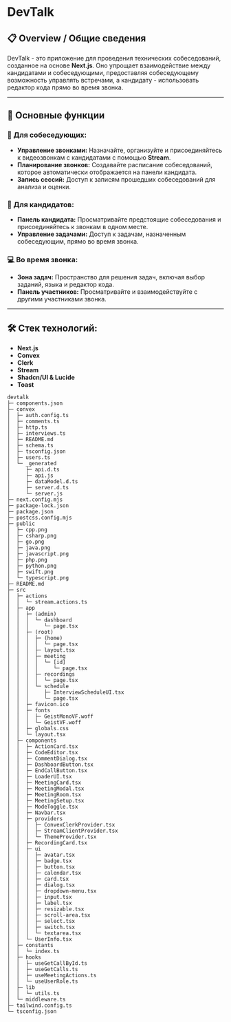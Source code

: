# DevTalk

## 📋 Overview / Общие сведения

DevTalk - это приложение для проведения технических собеседований, созданное на основе **Next.js**. Оно упрощает взаимодействие между кандидатами и собеседующими, предоставляя собеседующему возможность управлять встречами, а кандидату - использовать редактор кода прямо во время звонка.

---

## 🚀 Основные функции

### 👥 Для собеседующих:

- **Управление звонками:** Назначайте, организуйте и присоединяйтесь к видеозвонкам с кандидатами с помощью **Stream**.
- **Планирование звонков:** Создавайте расписание собеседований, которое автоматически отображается на панели кандидата.
- **Запись сессий:** Доступ к записям прошедших собеседований для анализа и оценки.

### 📝 Для кандидатов:

- **Панель кандидата:** Просматривайте предстоящие собеседования и присоединяйтесь к звонкам в одном месте.
- **Управление задачами:** Доступ к задачам, назначенным собеседующим, прямо во время звонка.

### 💻 Во время звонка:

- **Зона задач:** Пространство для решения задач, включая выбор заданий, языка и редактор кода.
- **Панель участников:** Просматривайте и взаимодействуйте с другими участниками звонка.

---

## 🛠️ Стек технологий:

- **Next.js**
- **Convex**
- **Clerk**
- **Stream**
- **Shadcn/UI & Lucide**
- **Toast**

```
devtalk
├─ components.json
├─ convex
│  ├─ auth.config.ts
│  ├─ comments.ts
│  ├─ http.ts
│  ├─ interviews.ts
│  ├─ README.md
│  ├─ schema.ts
│  ├─ tsconfig.json
│  ├─ users.ts
│  └─ _generated
│     ├─ api.d.ts
│     ├─ api.js
│     ├─ dataModel.d.ts
│     ├─ server.d.ts
│     └─ server.js
├─ next.config.mjs
├─ package-lock.json
├─ package.json
├─ postcss.config.mjs
├─ public
│  ├─ cpp.png
│  ├─ csharp.png
│  ├─ go.png
│  ├─ java.png
│  ├─ javascript.png
│  ├─ php.png
│  ├─ python.png
│  ├─ swift.png
│  └─ typescript.png
├─ README.md
├─ src
│  ├─ actions
│  │  └─ stream.actions.ts
│  ├─ app
│  │  ├─ (admin)
│  │  │  └─ dashboard
│  │  │     └─ page.tsx
│  │  ├─ (root)
│  │  │  ├─ (home)
│  │  │  │  └─ page.tsx
│  │  │  ├─ layout.tsx
│  │  │  ├─ meeting
│  │  │  │  └─ [id]
│  │  │  │     └─ page.tsx
│  │  │  ├─ recordings
│  │  │  │  └─ page.tsx
│  │  │  └─ schedule
│  │  │     ├─ InterviewScheduleUI.tsx
│  │  │     └─ page.tsx
│  │  ├─ favicon.ico
│  │  ├─ fonts
│  │  │  ├─ GeistMonoVF.woff
│  │  │  └─ GeistVF.woff
│  │  ├─ globals.css
│  │  └─ layout.tsx
│  ├─ components
│  │  ├─ ActionCard.tsx
│  │  ├─ CodeEditor.tsx
│  │  ├─ CommentDialog.tsx
│  │  ├─ DashboardButton.tsx
│  │  ├─ EndCallButton.tsx
│  │  ├─ LoaderUI.tsx
│  │  ├─ MeetingCard.tsx
│  │  ├─ MeetingModal.tsx
│  │  ├─ MeetingRoom.tsx
│  │  ├─ MeetingSetup.tsx
│  │  ├─ ModeToggle.tsx
│  │  ├─ Navbar.tsx
│  │  ├─ providers
│  │  │  ├─ ConvexClerkProvider.tsx
│  │  │  ├─ StreamClientProvider.tsx
│  │  │  └─ ThemeProvider.tsx
│  │  ├─ RecordingCard.tsx
│  │  ├─ ui
│  │  │  ├─ avatar.tsx
│  │  │  ├─ badge.tsx
│  │  │  ├─ button.tsx
│  │  │  ├─ calendar.tsx
│  │  │  ├─ card.tsx
│  │  │  ├─ dialog.tsx
│  │  │  ├─ dropdown-menu.tsx
│  │  │  ├─ input.tsx
│  │  │  ├─ label.tsx
│  │  │  ├─ resizable.tsx
│  │  │  ├─ scroll-area.tsx
│  │  │  ├─ select.tsx
│  │  │  ├─ switch.tsx
│  │  │  └─ textarea.tsx
│  │  └─ UserInfo.tsx
│  ├─ constants
│  │  └─ index.ts
│  ├─ hooks
│  │  ├─ useGetCallById.ts
│  │  ├─ useGetCalls.ts
│  │  ├─ useMeetingActions.ts
│  │  └─ useUserRole.ts
│  ├─ lib
│  │  └─ utils.ts
│  └─ middleware.ts
├─ tailwind.config.ts
└─ tsconfig.json

```